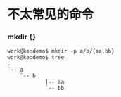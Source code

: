 # 不太常见的命令

### mkdir {}
```
work@ke:demo$ mkdir -p a/b/{aa,bb}
work@ke:demo$ tree
.
`-- a
    `-- b
            |-- aa
            `-- bb
```

